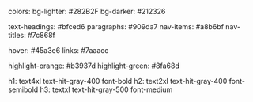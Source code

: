 colors:
bg-lighter: #282B2F
bg-darker: #212326

text-headings: #bfced6
paragraphs: #909da7
nav-items: #a8b6bf
nav-titles: #7c868f

hover: #45a3e6
links: #7aaacc

highlight-orange: #b3937d
highlight-green: #8fa68d

h1: text4xl text-hit-gray-400 font-bold
h2: text2xl text-hit-gray-400 font-semibold
h3: textxl text-hit-gray-500 font-medium
